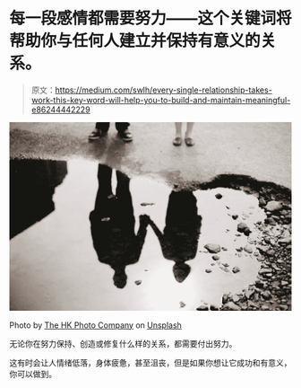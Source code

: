 # 每一段感情都需要努力——这个关键词将帮助你与任何人建立并保持有意义的关系。

> 原文：<https://medium.com/swlh/every-single-relationship-takes-work-this-key-word-will-help-you-to-build-and-maintain-meaningful-e86244442229>

![](img/fac829ae9d303b075a04c64cf8490509.png)

Photo by [The HK Photo Company](https://unsplash.com/@thehkphotocompany?utm_source=medium&utm_medium=referral) on [Unsplash](https://unsplash.com?utm_source=medium&utm_medium=referral)

无论你在努力保持、创造或修复什么样的关系，都需要付出努力。

这有时会让人情绪低落，身体疲惫，甚至沮丧，但是如果你想让它成功和有意义，你可以做到。